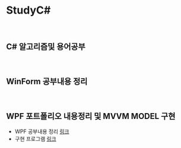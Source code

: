 # StudyC#

<br/>

## C# 알고리즘및 용어공부

<br/>

## WinForm 공부내용 정리

<br/>

## WPF 포트폴리오 내용정리 및 MVVM MODEL 구현
- WPF 공부내용 정리 [링크](https://github.com/Eilison98/StudyCS/tree/main/StudyWpf#studywpf)
- 구현 프로그램 [링크](https://github.com/Eilison98/StudyCS/tree/main/StudyWpf/PortFolio#wpf-%ED%8F%AC%ED%8A%B8%ED%8F%B4%EB%A6%AC%EC%98%A4)
